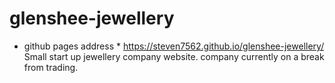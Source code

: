 # glenshee-jewellery
* github pages address *  https://steven7562.github.io/glenshee-jewellery/
Small start up jewellery company website.
company currently on a break from trading.
